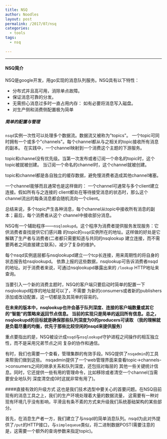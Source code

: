 ```yaml
---
title: NSQ
author: Noodles
layout: post
permalink: /2017/07/nsq
categories:
  - tools
tags:
  - nsq
  
---
```


<!--more-->

 ---------------------------------------------------

#### NSQ简介

  NSQ是google开发，用go实现的消息队列服务。NSQ具有以下特性：
 - 分布式并且高可用，消除单点故障。
 - 保证消息可靠的分发。
 - 无需担心消息过多时一直占用内存： 如有必要将消息写入磁盘。
 - 对生产侧和消费侧配置极为简单


##### 简单的配置与管理

  `nsqd`实例一次性可以处理多个数据流。数据流又被称为"topics"。
  一个topic可同时拥有一个或多个"channels"。每个channel都从与之相关的topic接收所有消息的副本。
  在实践中，一个channel映射到一个消费这个主题的下游服务。

  topic和channel没有优先级。当第一次发布或者订阅一个命名的topic时，这个topic被就被创建。
  当订阅一个命名的channel时，这个channel就被创建。

  topic和channel都是各自独立的缓存数据，避免慢消费者造成其他channel堵塞。

  一个channel能够而且通常也是这样做的： 一个channel可通常与多个client建立连接。假如所有与之连接的
  client都处在等待接受消息的状态时，那么这个channel流出的每条消息都会随机流向一个client。

  总结来说，多个topic产生各种消息，每个channel从topic中接收所有消息的副本；最后，每个消费者从这个
  channel中接收部分消息。

  NSQ有一个辅助程序——`nsqlookupd`。这个程序为消费者提供服务发现服务：它供消费者查找提供它们感兴趣
  的topic的`nsqd`实例所在的地址。这样做的好处是它解耦了生产者与消费者(二者都只需要知道与共同的nsqlookup
  建立连接，而不需要两者之间直接建立联系)，减少了复杂的维护。

  每个nsqd实例底层都与nsqlookupd建立一个tcp长连接，用来周期性的将自身的状态报告给nsqlookupd。
  依靠上报的这些数据，nsqlookup可告诉消费者nsqd的地址。对于消费者来说，可通过nsqlookupd暴露出来的
  `/lookup` HTTP地址来查询。

  当要引入一个新的消费主题时，NSQ的客户端只要启动时简单的配置一下nsqlookupd程序的地址就可以了，不需要
  为新的consumers或者新的publishers添加或改动配置，这一切都是及其简单的容易的。

  **在未来的版本中，nsqlookup也许会基于队列深度、连接的客户端数量或其它的“智能”的策略来返回节点信息。
  当前的实现只是简单的返回所有信息。总之，nsqlookupd的目标就是确保那些队列深度为0的producers可读取
  （我的理解就是负载尽量的均衡，优先于那些比较空闲的nsqd来提供服务）**

  重点要指出的是，NSQ被设计成`nsqd`与`nsqlookupd`守护进程之间操作的相互独立性，而不是采用兄弟节点之间
  复杂的协作和通信。

  有时，我们也需要一个查看，管理集群的有效手段。NSQ提供了`nsqadmin`的工具来帮我们做到这些。
  nsqadmin提供了一个web管理界面来查看topic->channels->consumers之间的继承关系和队列深度，还包括对每层的
  其他一些关键统计信息。同时，它还提供一些有用的管理命令，比如移除或者清空一个channel(当需要安全地队列
  深度清空成0时这就非常有用了)。

####直接有效的升级方式
  这也是我们技术选型中要关心的首要问题。在NSQ目前现有的消息工具之上，我们的生产环境处理着大量的数据流量，
  这需要有一种对现有环境几乎没有影响，平滑且有条不紊的方式来升级我们系统基础架构的某些部分。

  首先，在消息生产者一方，我们建立了与nsqd的简单消息队列。nsqd为此对外提供了`/put`的HTTP接口，与`simplequeue`类似，将二进制数据POST(需要注意的是，这需要一个额外的查询参数来指定topic)。
  
